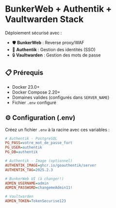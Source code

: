 # BunkerWeb + Authentik + Vaultwarden Stack

Déploiement sécurisé avec :
- 🛡️ **BunkerWeb** : Reverse proxy/WAF
- 🔐 **Authentik** : Gestion des identités (SSO)
- 🔒 **Vaultwarden** : Gestion des mots de passe

## 📋 Prérequis
- Docker 23.0+
- Docker Compose 2.20+
- Domaines valides (configurés dans `SERVER_NAME`)
- Fichier `.env` configuré

## ⚙️ Configuration (.env)
Créez un fichier `.env` à la racine avec ces variables :

```ini
# Authentik - PostgreSQL
PG_PASS=votre_mot_de_passe_fort
PG_USER=authentik
PG_DB=authentik

# Authentik - Image (optionnel)
AUTHENTIK_IMAGE=ghcr.io/goauthentik/server
AUTHENTIK_TAG=2025.2.3

# BunkerWeb UI (à changer!)
ADMIN_USERNAME=admin
ADMIN_PASSWORD=changemeAdmin11!

# Vaultwarden
ADMIN_TOKEN=TokenSecurise123
